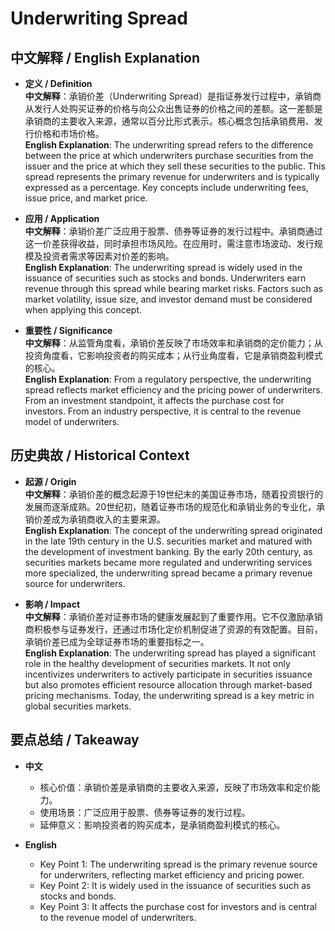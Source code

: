 # Underwriting Spread

## 中文解释 / English Explanation

* **定义 / Definition**  
  **中文解释**：承销价差（Underwriting Spread）是指证券发行过程中，承销商从发行人处购买证券的价格与向公众出售证券的价格之间的差额。这一差额是承销商的主要收入来源，通常以百分比形式表示。核心概念包括承销费用、发行价格和市场价格。  
  **English Explanation**: The underwriting spread refers to the difference between the price at which underwriters purchase securities from the issuer and the price at which they sell these securities to the public. This spread represents the primary revenue for underwriters and is typically expressed as a percentage. Key concepts include underwriting fees, issue price, and market price.

* **应用 / Application**  
  **中文解释**：承销价差广泛应用于股票、债券等证券的发行过程中。承销商通过这一价差获得收益，同时承担市场风险。在应用时，需注意市场波动、发行规模及投资者需求等因素对价差的影响。  
  **English Explanation**: The underwriting spread is widely used in the issuance of securities such as stocks and bonds. Underwriters earn revenue through this spread while bearing market risks. Factors such as market volatility, issue size, and investor demand must be considered when applying this concept.

* **重要性 / Significance**  
  **中文解释**：从监管角度看，承销价差反映了市场效率和承销商的定价能力；从投资角度看，它影响投资者的购买成本；从行业角度看，它是承销商盈利模式的核心。  
  **English Explanation**: From a regulatory perspective, the underwriting spread reflects market efficiency and the pricing power of underwriters. From an investment standpoint, it affects the purchase cost for investors. From an industry perspective, it is central to the revenue model of underwriters.

## 历史典故 / Historical Context

* **起源 / Origin**  
  **中文解释**：承销价差的概念起源于19世纪末的美国证券市场，随着投资银行的发展而逐渐成熟。20世纪初，随着证券市场的规范化和承销业务的专业化，承销价差成为承销商收入的主要来源。  
  **English Explanation**: The concept of the underwriting spread originated in the late 19th century in the U.S. securities market and matured with the development of investment banking. By the early 20th century, as securities markets became more regulated and underwriting services more specialized, the underwriting spread became a primary revenue source for underwriters.

* **影响 / Impact**  
  **中文解释**：承销价差对证券市场的健康发展起到了重要作用。它不仅激励承销商积极参与证券发行，还通过市场化定价机制促进了资源的有效配置。目前，承销价差已成为全球证券市场的重要指标之一。  
  **English Explanation**: The underwriting spread has played a significant role in the healthy development of securities markets. It not only incentivizes underwriters to actively participate in securities issuance but also promotes efficient resource allocation through market-based pricing mechanisms. Today, the underwriting spread is a key metric in global securities markets.

## 要点总结 / Takeaway

* **中文**  
  - 核心价值：承销价差是承销商的主要收入来源，反映了市场效率和定价能力。  
  - 使用场景：广泛应用于股票、债券等证券的发行过程。  
  - 延伸意义：影响投资者的购买成本，是承销商盈利模式的核心。

* **English**  
  - Key Point 1: The underwriting spread is the primary revenue source for underwriters, reflecting market efficiency and pricing power.  
  - Key Point 2: It is widely used in the issuance of securities such as stocks and bonds.  
  - Key Point 3: It affects the purchase cost for investors and is central to the revenue model of underwriters.